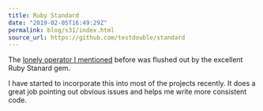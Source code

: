 ```yaml
---
title: Ruby Standard
date: "2019-02-05T16:49:29Z"
permalink: blog/s31/index.html
source_url: https://github.com/testdouble/standard
---
```


The [lonely operator I mentioned](https://scottw.com/s30) before was flushed out by the excellent Ruby Stanard gem.

I have started to incorporate this into most of the projects recently. It does a great job pointing out obvious issues and helps me write more consistent code.
